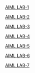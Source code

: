 [AIML LAB-1](https://github.com/codebot917/AIML-2024/blob/main/AIML%20LAB-01.ipynb)


[AIML LAB-2](https://github.com/codebot917/AIML-2024/blob/main/AIML%20LAB-02.ipynb)


[AIML LAB-3](https://github.com/codebot917/AIML-2024/blob/main/AIML%20LAB-03.ipynb)


[AIML LAB-4](https://github.com/codebot917/AIML-2024/blob/main/AIML%20LAB-04.ipynb)


[AIML LAB-5]()


[AIML LAB-6](https://github.com/codebot917/AIML-2024/blob/main/AIML%20LAB-06.ipynb)


[AIML LAB-7]()
